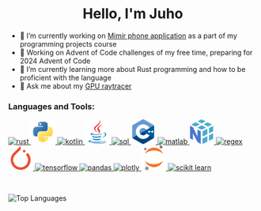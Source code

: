 <h1 align="center">Hello, I'm Juho</h1>

<!--
Here are some ideas to get you started:

- 🔭 I’m currently working on [Mimir phone application](https://github.com/DanielBlomberg1/mimir)
- 🌱 I’m currently learning ...
- 👯 I’m looking to collaborate on ...
- 💬 Ask me about ...
- 📫 How to reach me: ...
- ⚡ Fun fact: ...
-->

- 🔭 I’m currently working on [Mimir phone application](https://github.com/DanielBlomberg1/mimir) as a part of my programming projects course
- 🎄  Working on Advent of Code challenges of my free time, preparing for 2024 Advent of Code 
- 🌱 I’m currently learning more about Rust programming and how to be proficient with the language
- 💬 Ask me about my [GPU raytracer](https://github.com/juhotuho10/rust_GPU_raytracing)

<h3 align="left">Languages and Tools:</h3>
<a href="https://www.rust-lang.org" target="_blank" rel="noreferrer"> 
  <img src="https://www.rust-lang.org/logos/rust-logo-512x512.png" alt="rust" width="50" height="50"/> 
</a>
<a href="https://www.python.org" target="_blank" rel="noreferrer"> 
  <img src="https://raw.githubusercontent.com/devicons/devicon/master/icons/python/python-original.svg" alt="python" width="50" height="50"/> 
</a>
<a href="https://kotlinlang.org" target="_blank" rel="noreferrer"> 
  <img src="https://upload.wikimedia.org/wikipedia/commons/thumb/7/74/Kotlin_Icon.png/1200px-Kotlin_Icon.png" alt="kotlin" width="45" height="45"/> 
</a>
<a href="https://www.java.com" target="_blank" rel="noreferrer"> 
  <img src="https://raw.githubusercontent.com/devicons/devicon/master/icons/java/java-original.svg" alt="java" width="50" height="50"/> 
</a>
<a href="https://en.wikipedia.org/wiki/SQL" target="_blank" rel="noreferrer"> 
  <img src="https://upload.wikimedia.org/wikipedia/commons/thumb/d/d7/Sql_data_base_with_logo.svg/2560px-Sql_data_base_with_logo.svg.png" alt="sql" width="110" height="50"/> 
</a>
<a href="https://isocpp.org" target="_blank" rel="noreferrer"> 
  <img src="https://raw.githubusercontent.com/devicons/devicon/master/icons/cplusplus/cplusplus-original.svg" alt="c++" width="50" height="50"/> 
</a>
<a href="https://www.mathworks.com/products/matlab.html" target="_blank" rel="noreferrer"> 
  <img src="https://upload.wikimedia.org/wikipedia/commons/2/21/Matlab_Logo.png" alt="matlab" width="50" height="50"/> 
</a>
<a href="https://numpy.org" target="_blank" rel="noreferrer"> 
  <img src="https://raw.githubusercontent.com/devicons/devicon/master/icons/numpy/numpy-original.svg" alt="numpy" width="50" height="50"/> 
</a>
<a href="https://en.wikipedia.org/wiki/Regular_expression" target="_blank" rel="noreferrer"> 
  <img src="https://static-00.iconduck.com/assets.00/regex-icon-512x512-z87iemwl.png" alt="regex" width="50" height="50"/> 
</a>
<a href="https://pytorch.org" target="_blank" rel="noreferrer"> 
  <img src="https://raw.githubusercontent.com/devicons/devicon/master/icons/pytorch/pytorch-original.svg" alt="pytorch" width="50" height="50"/> 
</a>
<a href="https://www.tensorflow.org" target="_blank" rel="noreferrer"> 
  <img src="https://user-images.githubusercontent.com/40668801/42043955-fbb838a2-7af7-11e8-9795-7f890e871d13.png" alt="tensorflow" width="50" height="50"/> 
</a>
<a href="https://pandas.pydata.org" target="_blank" rel="noreferrer"> 
  <img src="https://upload.wikimedia.org/wikipedia/commons/e/ed/Pandas_logo.svg" alt="pandas" width="150" height="50"/> 
</a>
<a href="https://plotly.com" target="_blank" rel="noreferrer"> 
  <img src="https://upload.wikimedia.org/wikipedia/commons/8/8a/Plotly-logo.png" alt="plotly" width="150" height="50"/> 
</a>
<a href="https://jupyter.org" target="_blank" rel="noreferrer"> 
  <img src="https://raw.githubusercontent.com/devicons/devicon/master/icons/jupyter/jupyter-original.svg" alt="jupyter" width="50" height="50"/> 
</a>
<a href="https://scikit-learn.org" target="_blank" rel="noreferrer"> 
  <img src="https://upload.wikimedia.org/wikipedia/commons/0/05/Scikit_learn_logo_small.svg" alt="scikit learn" width="50" height="50"/> 
</a>


 ‎

![Top Languages](https://github-readme-stats.vercel.app/api/top-langs?username=juhotuho10&show_icons=true&locale=en&layout=compact&theme=tokyonight)

